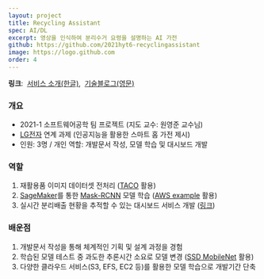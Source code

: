 ```yaml
---
layout: project
title: Recycling Assistant
spec: AI/DL
excerpt: 영상을 인식하여 분리수거 요령을 설명하는 AI 가전
github: https://github.com/2021hyt6-recyclingassistant
image: https://logo.github.com
order: 4
---
```


**링크**:&nbsp;
[서비스 소개(한글)](https://2021hyt6-techblog.github.io/projects-blog/se-kor/),&nbsp;
[기술블로그(영문)](https://2021hyt6-techblog.github.io/projects-blog/se/)

### 개요

* 2021-1 소프트웨어공학 팀 프로젝트 (지도 교수: 원영준 교수님)
* [LG전자](https://www.lge.co.kr) 연계 과제 (인공지능을 활용한 스마트 홈 가전 제시)
* 인원: 3명 / 개인 역할: 개발문서 작성, 모델 학습 및 대시보드 개발

### 역할

1. 재활용품 이미지 데이터셋 전처리 ([TACO](http://tacodataset.org) 활용)
1. [SageMaker](https://aws.amazon.com/sagemaker/)를 통한 [Mask-RCNN](https://github.com/matterport/Mask_RCNN) 모델 학습
   ([AWS example](https://github.com/aws/amazon-sagemaker-examples/blob/main/advanced_functionality/distributed_tensorflow_mask_rcnn/mask-rcnn-scriptmode-s3.ipynb) 활용)
1. 실시간 분리배출 현황을 추적할 수 있는 대시보드 서비스 개발 ([링크](https://github.com/2021hyt6-recyclingassistant/dashboard))

### 배운점

1. 개발문서 작성을 통해 체계적인 기획 및 설계 과정을 경험
1. 학습된 모델 테스트 중 과도한 추론시간 소요로 모델 변경 ([SSD MobileNet](https://docs.openvino.ai/latest/omz_models_model_mobilenet_ssd.html) 활용)
1. 다양한 클라우드 서비스(S3, EFS, EC2 등)를 활용한 모델 학습으로 개발기간 단축
